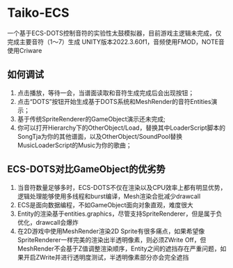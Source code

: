 # Taiko-ECS
一个基于ECS-DOTS控制音符的实验性太鼓模拟器，目前游戏主逻辑未完成，仅完成主要音符（1～7）生成
UNITY版本2022.3.60f1，音频使用FMOD，NOTE音使用Criware
## 如何调试
1. 点击播放，等待一会，当谱面读取和音符生成完成后会出现按钮；
2. 点击“DOTS”按钮开始生成基于DOTS系统和MeshRender的音符Entities演示；
3. 基于传统SpriteRenderer的GameObject演示还未完成;
4. 你可以打开Hierarchy下的OtherObject/Load，替换其中LoaderScript脚本的SongTja为你的其他谱面，以及OtherObject/SoundPool替换MusicLoaderScript的Music为你的歌曲；
## ECS-DOTS对比GameObject的优劣势
1. 当音符数量足够多时，ECS-DOTS不仅在渲染以及CPU效率上都有明显优势，逻辑处理能够使用多线程和burst编译，Mesh渲染合批减少drawcall
2. ECS是面向数据编程，不如GameObject面向对象直观，难度很大
3. Entity的渲染基于entities.graphics，尽管支持SpriteRenderer，但是属于负优化，drawcall会爆炸
4. 在2D游戏中使用MeshRender渲染2D Sprite有很多痛点，如果希望像SpriteRenderer一样完美的渲染出半透明像素，则必须ZWrite Off，但MeshRender不会基于Z值调整渲染顺序，Entity之间的遮挡存在严重问题，如果开启ZWrite并进行透明度测试，半透明像素部分亦会完全遮挡
